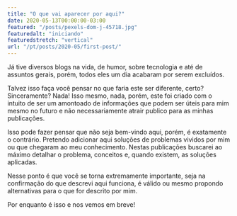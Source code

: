 ```yaml
---
title: "O que vai aparecer por aqui?"
date: 2020-05-13T00:00:00-03:00
featured: "/posts/pexels-dom-j-45718.jpg"
featuredalt: "iniciando"
featuredstretch: "vertical"
url: "/pt/posts/2020-05/first-post/"
---
```


Já tive diversos blogs na vida, de humor, sobre tecnologia e até de assuntos gerais, porém, 
todos eles um dia acabaram por serem excluídos.

Talvez isso faça você pensar no que faria este ser diferente, certo? Sinceramente? Nada!
Isso mesmo, nada, porém, este foi criado com o intuito de ser um amontoado de informações
que podem ser úteis para mim mesmo no futuro e não necessariamente atrair publico para as minhas 
publicações.

Isso pode fazer pensar que não seja bem-vindo aqui, porém, é exatamente o contrário.
Pretendo adicionar aqui soluções de problemas vividos por mim ou que chegaram ao meu conhecimento.
Nestas publicações buscarei ao máximo detalhar o problema, conceitos e, quando existem, as soluções 
aplicadas.

Nesse ponto é que você se torna extremamente importante, seja na confirmação do que descrevi aqui
funciona, é válido ou mesmo propondo alternativas para o que for descrito por mim.

Por enquanto é isso e nos vemos em breve!
